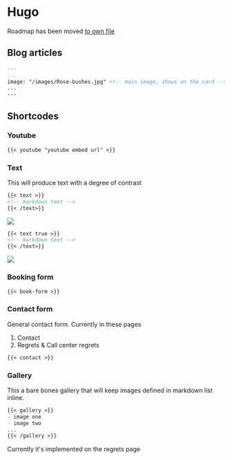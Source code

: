 # Hugo

Roadmap has been moved [to own file](./roadmap.md)

## Blog articles

```markdown
---
...
image: "/images/Rose-bushes.jpg" <!-- main image, shows on the card -->
...
---
```

## Shortcodes

### Youtube

```markdown
{{< youtube "youtube embed url" >}}
```

### Text

This will produce text with a degree of contrast

```markdown
{{< text >}}
<!-- markdown text -->
{{< /text>}}
```

![](/screenshots/SCR-20230226-mrn.png)

```markdown
{{< text true >}}
<!-- markdown text -->
{{< /text>}}
```

![](/screenshots/SCR-20230226-mru.png)

### Booking form

```markdown
{{< book-form >}}
```

### Contact form

General contact form. Currently in these pages

1. Contact
2. Regrets & Call center regrets

```markdown
{{< contact >}}
```

### Gallery

This a bare bones gallery that will keep images defined in markdown list inline.

```markdown
{{< gallery >}}
- image one
- image two
...
{{< /gallery >}}
```

Currently it's implemented on the regrets page